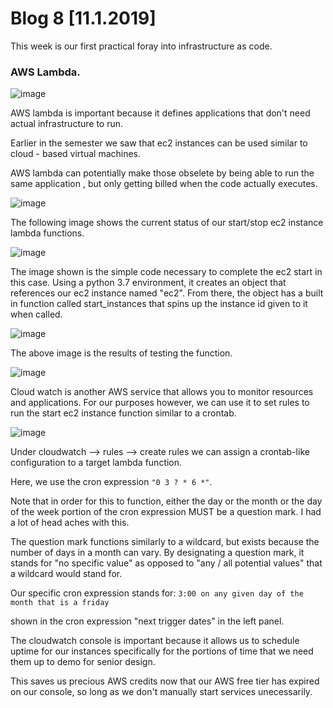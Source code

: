 
# Blog 8 [11.1.2019]

This week is our first practical foray into infrastructure as code. 

### AWS Lambda.
![image](https://user-images.githubusercontent.com/20525440/68066921-d52d8880-fcfc-11e9-8d8a-613aeb5028e7.png)


AWS lambda is important because it defines applications that don't need actual infrastructure to run.

Earlier in the semester we saw that ec2 instances can be used similar to cloud - based virtual machines.

AWS lambda can potentially make those obselete by being able to run the same application , but only getting billed when the code actually executes.

![image](https://user-images.githubusercontent.com/20525440/68067266-9b12b580-fd01-11e9-825e-2837c91c09b4.png)

The following image shows the current status of our start/stop ec2 instance lambda functions.

![image](https://user-images.githubusercontent.com/20525440/68067287-cc8b8100-fd01-11e9-80d2-f67ec3688221.png)

The image shown is the simple code necessary to complete the ec2 start in this case.
Using a python 3.7 environment, it creates an object that references our ec2 instance named "ec2". From there, the object has a built in function called start_instances that spins up the instance id given to it when called.

![image](https://user-images.githubusercontent.com/20525440/68067305-16746700-fd02-11e9-80a1-080479289226.png)

The above image is the results of testing the function.



![image](https://user-images.githubusercontent.com/20525440/68067327-7d921b80-fd02-11e9-86e0-2c89dac62439.png)


Cloud watch is another AWS service that allows you to monitor resources and applications. For our purposes however, we can use it to set rules to run the start ec2 instance function similar to a crontab.


![image](https://user-images.githubusercontent.com/20525440/68067359-f5f8dc80-fd02-11e9-967f-a77b02d75106.png)

Under cloudwatch --> rules --> create rules we can assign a crontab-like configuration to a target lambda function.

Here, we use the cron expression ```"0 3 ? * 6 *"```. 

Note that in order for this to function, either the day or the month or the day of the week portion of the cron expression MUST be a question mark. I had a lot of head aches with this. 

The question mark functions similarly to a wildcard, but exists because the number of days in a month can vary. By designating a question mark, it stands for "no specific value" as opposed to "any / all potential values" that a wildcard would stand for.

Our specific cron expression stands for:
```3:00 on any given day of the month that is a friday```

shown in the cron expression "next trigger dates" in the left panel.


The cloudwatch console is important because it allows us to schedule uptime for our instances specifically for the portions of time that we need them up to demo for senior design. 

This saves us precious AWS credits now that our AWS free tier has expired on our console, so long as we don't manually start services unecessarily.
